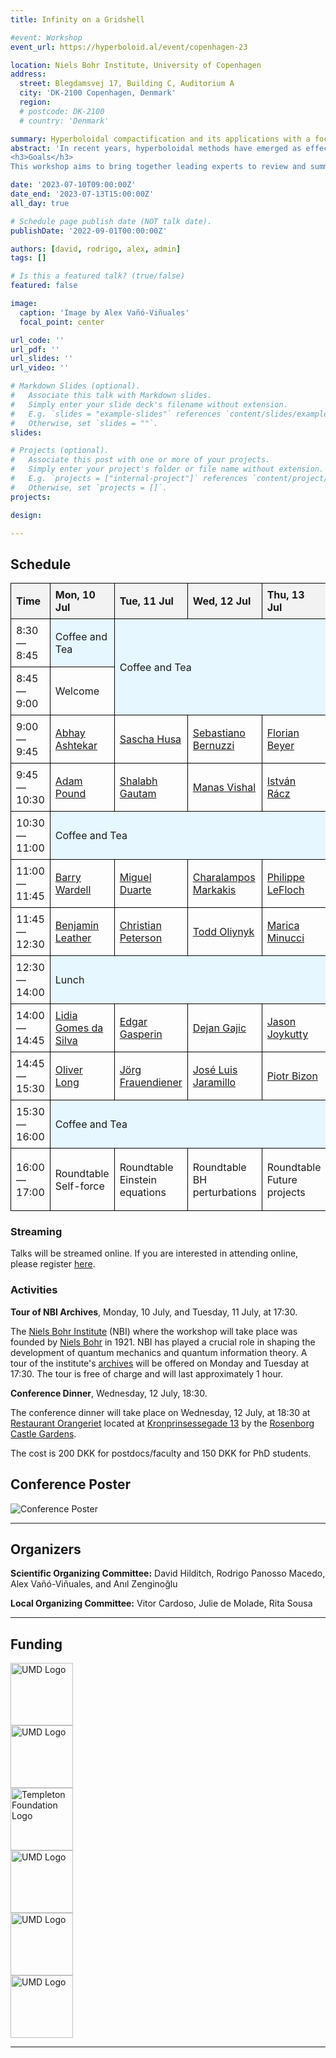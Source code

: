 ```yaml
---
title: Infinity on a Gridshell

#event: Workshop
event_url: https://hyperboloid.al/event/copenhagen-23

location: Niels Bohr Institute, University of Copenhagen
address:
  street: Blegdamsvej 17, Building C, Auditorium A
  city: 'DK-2100 Copenhagen, Denmark'
  region: 
  # postcode: DK-2100
  # country: 'Denmark'

summary: Hyperboloidal compactification and its applications with a focus on Einstein equations.
abstract: 'In recent years, hyperboloidal methods have emerged as effective tools in the field of black-hole perturbation theory, finding wide-ranging applications in various areas, including the computation of long-time wave equations, quasi-normal modes, effective-one-body formalism, and self-force. Over the past decade, significant advancements have been made in computing generic solutions to nonlinear Einstein equations on hyperboloidal surfaces. These developments have propelled the field forward, enabling researchers to gain deeper insights into the behavior of black holes and paving the way for further breakthroughs in our understanding of gravitational phenomena.
<h3>Goals</h3>
This workshop aims to bring together leading experts to review and summarize the progress in hyperboloidal methods. Our primary objectives are to evaluate the current state-of-the-art of these methods across diverse applications and to foster the development of new collaborative efforts. Particular emphasis will be placed on open problems, such as solving the nonlinear Einstein equations in scenarios relevant to astrophysics.'

date: '2023-07-10T09:00:00Z'
date_end: '2023-07-13T15:00:00Z'
all_day: true

# Schedule page publish date (NOT talk date).
publishDate: '2022-09-01T00:00:00Z'

authors: [david, rodrigo, alex, admin]
tags: []

# Is this a featured talk? (true/false)
featured: false

image:  
  caption: 'Image by Alex Vañó-Viñuales'
  focal_point: center

url_code: ''
url_pdf: ''
url_slides: ''
url_video: ''

# Markdown Slides (optional).
#   Associate this talk with Markdown slides.
#   Simply enter your slide deck's filename without extension.
#   E.g. `slides = "example-slides"` references `content/slides/example-slides.md`.
#   Otherwise, set `slides = ""`.
slides:

# Projects (optional).
#   Associate this post with one or more of your projects.
#   Simply enter your project's folder or file name without extension.
#   E.g. `projects = ["internal-project"]` references `content/project/deep-learning/index.md`.
#   Otherwise, set `projects = []`.
projects:

design: 

---
```


## Schedule

  <style>
    table {
      width: 100%;
      border-collapse: collapse;
    }

    th, td {
      border: 1px solid black;
      padding: 8px;
      text-align: left;
    }

    th {
      background-color: #f2f2f2;
    }

    .break {
      background-color: #e6f7ff;
    }
  </style>

  <table>
    <tr>
      <th>Time</th>
      <th>Mon, 10 Jul</th>
      <th>Tue, 11 Jul</th>
      <th>Wed, 12 Jul</th>
      <th>Thu, 13 Jul</th>
    </tr>
    <tr>
      <td>8:30—8:45</td>
      <td class="break">Coffee and Tea</td>
      <td class="break" colspan="3" rowspan="2">Coffee and Tea</td>
    </tr>
    <tr>
      <td>8:45—9:00</td>
      <td>Welcome</td>
    </tr>
    <tr>
      <td>9:00—9:45</td>
      <td><a href=/copenhagen-23-talks#abhay-ashtekar>Abhay Ashtekar</a></td>
      <td><a href=/copenhagen-23-talks#sascha-husa>Sascha Husa</a></td>
      <td><a href=/copenhagen-23-talks#sebastiano-bernuzzi>Sebastiano Bernuzzi</a></td>
      <td><a href=/copenhagen-23-talks#florian-beyer>Florian Beyer</a></td>
    </tr>
    <tr>
      <td>9:45—10:30</td>
      <td><a href="/copenhagen-23-talks#adam-pound">Adam Pound</a></td>
      <td><a href=/copenhagen-23-talks#shalabh-gautam>Shalabh Gautam</a></td>
      <td><a href=/copenhagen-23-talks#manas-vishal>Manas Vishal</a></td>
      <td><a href=/copenhagen-23-talks#istván-rácz>István Rácz</a></td>
    </tr>
    <tr>
      <td>10:30—11:00</td>
      <td class="break" colspan="4">Coffee and Tea</td>
    </tr>
    <tr>
      <td>11:00—11:45</td>
      <td><a href=/copenhagen-23-talks#barry-wardell>Barry Wardell</a></td>
      <td><a href=/copenhagen-23-talks#miguel-duarte>Miguel Duarte</a></td>
      <td><a href=/copenhagen-23-talks#charalampos-markakis>Charalampos Markakis</a></td>
      <td><a href=/copenhagen-23-talks#philippe-lefloch>Philippe LeFloch</a></td>
    </tr>
    <tr>
      <td>11:45—12:30</td>
      <td><a href=/copenhagen-23-talks#benjamin-leather>Benjamin Leather</a></td>
      <td><a href=/copenhagen-23-talks#christian-peterson>Christian Peterson</a></td>
      <td><a href=/copenhagen-23-talks#todd-oliynyk>Todd Oliynyk</a></td>
      <td><a href=/copenhagen-23-talks#marica-minucci>Marica Minucci</a></td>
    </tr>
    <tr>
      <td>12:30—14:00</td>
      <td class="break" colspan="4">Lunch</td>
    </tr>
    <tr>
      <td>14:00—14:45</td>
      <td><a href=/copenhagen-23-talks#lidia-gomes-da-silva>Lidia Gomes da Silva</a></td>
      <td><a href=/copenhagen-23-talks#edgar-gasperin>Edgar Gasperin</a></td>
      <td><a href=/copenhagen-23-talks#dejan-gajic>Dejan Gajic</a></td>
      <td><a href=/copenhagen-23-talks#jason-joykutty>Jason Joykutty</a></td>
    </tr>
    <tr>
      <td>14:45—15:30</td>
      <td><a href=/copenhagen-23-talks#oliver-long>Oliver Long</a></td>
      <td><a href=/copenhagen-23-talks#jörg-frauendiener>Jörg Frauendiener</a></td>
      <td><a href=/copenhagen-23-talks#josé-luis-jaramillo>José Luis Jaramillo</a></td>
      <td><a href=/copenhagen-23-talks#piotr-bizon>Piotr Bizon</a></td>
    </tr>
    <tr>
      <td>15:30—16:00</td>
      <td class="break" colspan="4">Coffee and Tea</td>
    </tr>
    <tr style="height: 100px;">
      <td>16:00—17:00</td>
      <td>Roundtable<br>Self-force</td>
      <td>Roundtable<br>Einstein equations</td>
      <td>Roundtable<br>BH perturbations</td>
      <td>Roundtable<br>Future projects</td>
    </tr>
  </table>

### Streaming
Talks will be streamed online. If you are interested in attending online, please register [here](https://umd.zoom.us/meeting/register/tJ0lc-2trzosE9NChGpai9-h_EXjW1xxRvd_).


### Activities

**Tour of NBI Archives**, Monday, 10 July, and Tuesday, 11 July, at 17:30.

The [Niels Bohr Institute](https://en.wikipedia.org/wiki/Niels_Bohr_Institute) (NBI) where the workshop will take place was founded by [Niels Bohr](https://en.wikipedia.org/wiki/Niels_Bohr) in 1921. NBI has played a crucial role in shaping the development of quantum mechanics and quantum information theory. A tour of the institute's [archives](https://www.nbarchive.dk/) will be offered on Monday and Tuesday at 17:30. The tour is free of charge and will last approximately 1 hour.

**Conference Dinner**, Wednesday, 12 July, 18:30.

The conference dinner will take place on Wednesday, 12 July, at 18:30 at [Restaurant Orangeriet](https://en.restaurant-orangeriet.dk/hjem) located at [Kronprinsessegade 13](https://www.google.com/maps?q=Kronprinsessegade+13,+1306,+Copenhagen+K,+DK) by the [Rosenborg Castle Gardens](https://en.wikipedia.org/wiki/Rosenborg_Castle_Gardens). 

The cost is 200 DKK for postdocs/faculty and 150 DKK for PhD students.

<!-- Please use this [link](https://science.nemtilmeld.dk/1699/at-INFINITY/) to register for the conference dinner. 

<!-- ### Confirmed Speakers

<table class="table table-hover table-sm">
  <thead class="thead-dark">
    <tr>
      <th scope="col">Name</th>
      <th scope="col">Affiliation</th>
    </tr>
  </thead>
  <tbody>
<tr>
  <td>Abhay Ashtekar</td>
  <td>Pennsylvania State University</td>
</tr>
<tr>
  <td>Sebastiano Bernuzzi</td>
  <td>Friedrich Schiller University Jena</td>
</tr>
<tr>
  <td>Florian Beyer</td>
  <td>University of Otago</td>
</tr>
<tr>
  <td>Piotr Bizon</td>
  <td>Jagiellonian University</td>
</tr>
<tr>
  <td>Miguel Duarte</td>
  <td>Technical University of Lisbon</td>
</tr>
<tr>
  <td>Jörg Frauendiener</td>
  <td>University of Otago</td>
</tr>
<tr>
  <td>Dejan Gajic</td>
  <td>Leipzig University</td>
</tr>
<tr>
  <td>Edgar Gasperin</td>
  <td>University of Lisbon</td>
</tr>
<tr>
  <td>Shalabh Gautam</td>
  <td>International Centre for Theoretical Sciences</td>
</tr>
<tr>
  <td>Lidia Gomes da Silva</td>
  <td>Queen Mary University of London</td>
</tr>
<tr>
  <td>Sascha Husa</td>
  <td>University of the Balearic Islands</td>
</tr>
<tr>
  <td>José Luis Jaramillo</td>
  <td>University of Burgundy</td>
</tr>
<tr>
  <td>Jason Joykutty</td>
  <td>University of Cambridge</td>
</tr>
<tr>
  <td>Benjamin Leather</td>
  <td>MPI for Gravitational Physics (AEI)</td>
</tr>
<tr>
  <td>Philippe LeFloch</td>
  <td>Sorbonne University</td>
</tr>
<tr>
  <td>Oliver Long</td>
  <td>MPI for Gravitational Physics (AEI)</td>
</tr>
<tr>
  <td>Charalampos Markakis</td>
  <td>Queen Mary University of London</td>
</tr>
<tr>
  <td>Marica Minucci</td>
  <td>Queen Mary University of London</td>
</tr>
<tr>
  <td>Todd Oliynyk</td>
  <td>Monash University</td>
</tr>
<tr>
  <td>Christian Peterson</td>
  <td>University of Lisbon</td>
</tr>
<tr>
  <td>Adam Pound</td>
  <td>University of Southampton</td>
</tr>
<tr>
  <td>István Rácz</td>
  <td>Wigner Research Centre for Physics</td>
</tr>
<tr>
  <td>Manas Vishal</td>
  <td>University of Massachusetts Dartmouth</td>
</tr>
<tr>
  <td>Barry Wardell</td>
  <td>University College Dublin</td>
</tr>

  </tbody>
</table> -->


## Conference Poster

![Conference Poster](./poster.webp)

---

## Organizers

**Scientific Organizing Committee:** David Hilditch, Rodrigo Panosso Macedo, Alex Vañó-Viñuales, and Anıl Zenginoğlu

**Local Organizing Committee:** Vitor Cardoso, Julie de Molade, Rita Sousa

---

## Funding

<section class="logo-list">
    <div class="container">
        <div class="row">
          <div class="col-lg-4 col-sm-12">
                <img src="/uploads/Copenhagen-23-Logos/Villum_fonden_logo.png" style="width:auto;height:100px;" alt="UMD Logo">
            </div>
            <div class="col-lg-4 col-sm-12">
                <img src="/uploads/Copenhagen-23-Logos/ERC_logo.png" style="width:auto;height:100px;" alt="UMD Logo">
            </div>
            <div class="col-lg-4 col-sm-12">
                <img src="/uploads/Copenhagen-23-Logos/DNRF_logo.png" style="width:auto;height:100px;" alt="Templeton Foundation Logo">
            </div>
        </div>
        <div class="row justify-content-center">
            <div class="col-lg-4 col-sm-12">
                <img src="/uploads/Copenhagen-23-Logos/strong-logo_red_black_on_white.png" style="width:auto;height:100px;" alt="UMD Logo">
            </div>
            <div class="col-lg-4 col-sm-12">
                <img src="/uploads/Copenhagen-23-Logos/Copenhagen_University_NBI_logo.png" style="width:auto;height:100px;" alt="UMD Logo">
            </div>
            <div class="col-lg-4 col-sm-12">
                <img src="/uploads/Copenhagen-23-Logos/nsf_logo.jpg" style="width:auto;height:100px;" alt="UMD Logo">
            </div>
        </div>
    </div>
</section>

---
